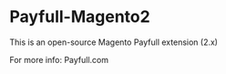 # Payfull-Magento2
This is an open-source Magento Payfull extension (2.x)

For more info: 
Payfull.com
